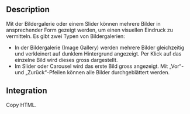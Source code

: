 ## Description
Mit der Bildergalerie oder einem Slider können mehrere Bilder in ansprechender Form gezeigt werden, um einen visuellen Eindruck zu vermitteln.  Es gibt zwei Typen von Bildergalerien:

<ul>
<li>In der Bildergalerie (Image Gallery) werden mehrere Bilder gleichzeitig und verkleinert auf dunklem Hintergrund angezeigt. Per Klick auf das einzelne Bild wird dieses gross dargestellt. 
<li>Im Slider oder Carousel wird das erste Bild gross angezeigt. Mit „Vor“- und „Zurück“-Pfeilen können alle Bilder durchgeblättert werden.
</ul>

## Integration

Copy HTML.
